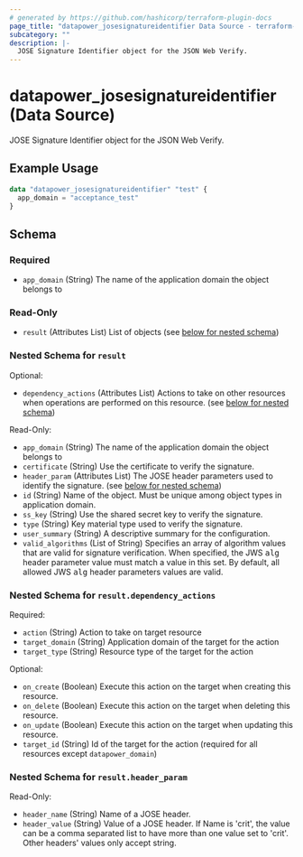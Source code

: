 ```yaml
---
# generated by https://github.com/hashicorp/terraform-plugin-docs
page_title: "datapower_josesignatureidentifier Data Source - terraform-provider-datapower"
subcategory: ""
description: |-
  JOSE Signature Identifier object for the JSON Web Verify.
---
```


# datapower_josesignatureidentifier (Data Source)

JOSE Signature Identifier object for the JSON Web Verify.

## Example Usage

```terraform
data "datapower_josesignatureidentifier" "test" {
  app_domain = "acceptance_test"
}
```

<!-- schema generated by tfplugindocs -->
## Schema

### Required

- `app_domain` (String) The name of the application domain the object belongs to

### Read-Only

- `result` (Attributes List) List of objects (see [below for nested schema](#nestedatt--result))

<a id="nestedatt--result"></a>
### Nested Schema for `result`

Optional:

- `dependency_actions` (Attributes List) Actions to take on other resources when operations are performed on this resource. (see [below for nested schema](#nestedatt--result--dependency_actions))

Read-Only:

- `app_domain` (String) The name of the application domain the object belongs to
- `certificate` (String) Use the certificate to verify the signature.
- `header_param` (Attributes List) The JOSE header parameters used to identify the signature. (see [below for nested schema](#nestedatt--result--header_param))
- `id` (String) Name of the object. Must be unique among object types in application domain.
- `ss_key` (String) Use the shared secret key to verify the signature.
- `type` (String) Key material type used to verify the signature.
- `user_summary` (String) A descriptive summary for the configuration.
- `valid_algorithms` (List of String) Specifies an array of algorithm values that are valid for signature verification. When specified, the JWS <tt>alg</tt> header parameter value must match a value in this set. By default, all allowed JWS <tt>alg</tt> header parameters values are valid.

<a id="nestedatt--result--dependency_actions"></a>
### Nested Schema for `result.dependency_actions`

Required:

- `action` (String) Action to take on target resource
- `target_domain` (String) Application domain of the target for the action
- `target_type` (String) Resource type of the target for the action

Optional:

- `on_create` (Boolean) Execute this action on the target when creating this resource.
- `on_delete` (Boolean) Execute this action on the target when deleting this resource.
- `on_update` (Boolean) Execute this action on the target when updating this resource.
- `target_id` (String) Id of the target for the action (required for all resources except `datapower_domain`)


<a id="nestedatt--result--header_param"></a>
### Nested Schema for `result.header_param`

Read-Only:

- `header_name` (String) Name of a JOSE header.
- `header_value` (String) Value of a JOSE header. If Name is 'crit', the value can be a comma separated list to have more than one value set to 'crit'. Other headers' values only accept string.
